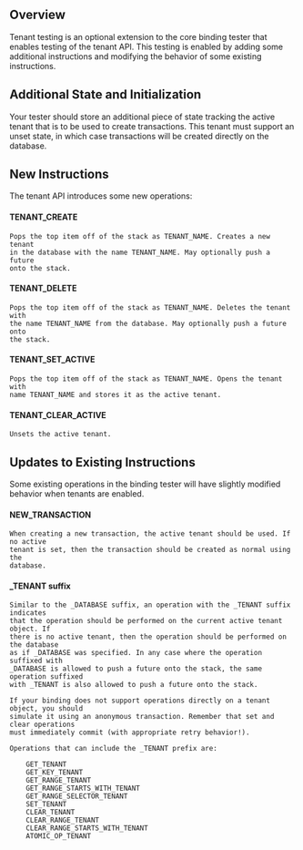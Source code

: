 Overview
--------

Tenant testing is an optional extension to the core binding tester that enables
testing of the tenant API. This testing is enabled by adding some additional 
instructions and modifying the behavior of some existing instructions.

Additional State and Initialization
-----------------------------------

Your tester should store an additional piece of state tracking the active tenant
that is to be used to create transactions. This tenant must support an unset 
state, in which case transactions will be created directly on the database.

New Instructions
----------------

The tenant API introduces some new operations:

#### TENANT_CREATE

    Pops the top item off of the stack as TENANT_NAME. Creates a new tenant
    in the database with the name TENANT_NAME. May optionally push a future
    onto the stack.

#### TENANT_DELETE

    Pops the top item off of the stack as TENANT_NAME. Deletes the tenant with
    the name TENANT_NAME from the database. May optionally push a future onto 
    the stack.

#### TENANT_SET_ACTIVE

    Pops the top item off of the stack as TENANT_NAME. Opens the tenant with
    name TENANT_NAME and stores it as the active tenant.

#### TENANT_CLEAR_ACTIVE

    Unsets the active tenant.

Updates to Existing Instructions
--------------------------------

Some existing operations in the binding tester will have slightly modified
behavior when tenants are enabled.

#### NEW_TRANSACTION

    When creating a new transaction, the active tenant should be used. If no active
    tenant is set, then the transaction should be created as normal using the
    database.

#### _TENANT suffix

    Similar to the _DATABASE suffix, an operation with the _TENANT suffix indicates 
    that the operation should be performed on the current active tenant object. If 
    there is no active tenant, then the operation should be performed on the database 
    as if _DATABASE was specified. In any case where the operation suffixed with
    _DATABASE is allowed to push a future onto the stack, the same operation suffixed
    with _TENANT is also allowed to push a future onto the stack.

    If your binding does not support operations directly on a tenant object, you should
    simulate it using an anonymous transaction. Remember that set and clear operations
    must immediately commit (with appropriate retry behavior!).

    Operations that can include the _TENANT prefix are:

        GET_TENANT
        GET_KEY_TENANT
        GET_RANGE_TENANT
        GET_RANGE_STARTS_WITH_TENANT
        GET_RANGE_SELECTOR_TENANT
        SET_TENANT
        CLEAR_TENANT
        CLEAR_RANGE_TENANT
        CLEAR_RANGE_STARTS_WITH_TENANT
        ATOMIC_OP_TENANT
